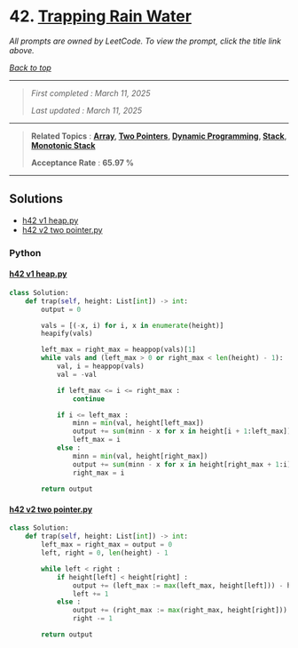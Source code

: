 # 42. [Trapping Rain Water](<https://leetcode.com/problems/trapping-rain-water>)

*All prompts are owned by LeetCode. To view the prompt, click the title link above.*

*[Back to top](<../README.md>)*

------

> *First completed : March 11, 2025*
>
> *Last updated : March 11, 2025*

------

> **Related Topics** : **[Array](<by_topic/Array.md>), [Two Pointers](<by_topic/Two Pointers.md>), [Dynamic Programming](<by_topic/Dynamic Programming.md>), [Stack](<by_topic/Stack.md>), [Monotonic Stack](<by_topic/Monotonic Stack.md>)**
>
> **Acceptance Rate** : **65.97 %**

------

## Solutions

- [h42 v1 heap.py](<../my-submissions/h42 v1 heap.py>)
- [h42 v2 two pointer.py](<../my-submissions/h42 v2 two pointer.py>)
### Python
#### [h42 v1 heap.py](<../my-submissions/h42 v1 heap.py>)
```Python
class Solution:
    def trap(self, height: List[int]) -> int:
        output = 0

        vals = [(-x, i) for i, x in enumerate(height)]
        heapify(vals)

        left_max = right_max = heappop(vals)[1]
        while vals and (left_max > 0 or right_max < len(height) - 1):
            val, i = heappop(vals)
            val = -val

            if left_max <= i <= right_max :
                continue

            if i <= left_max :
                minn = min(val, height[left_max])
                output += sum(minn - x for x in height[i + 1:left_max])
                left_max = i
            else :
                minn = min(val, height[right_max])
                output += sum(minn - x for x in height[right_max + 1:i])
                right_max = i
                
        return output
```

#### [h42 v2 two pointer.py](<../my-submissions/h42 v2 two pointer.py>)
```Python
class Solution:
    def trap(self, height: List[int]) -> int:
        left_max = right_max = output = 0 
        left, right = 0, len(height) - 1

        while left < right :
            if height[left] < height[right] :
                output += (left_max := max(left_max, height[left])) - height[left]
                left += 1
            else :
                output += (right_max := max(right_max, height[right])) - height[right]
                right -= 1

        return output
```

